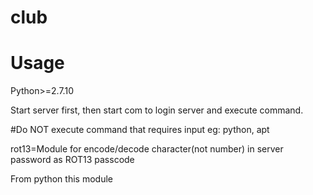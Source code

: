 # club
# Usage
Python>=2.7.10

Start server first, then start com to login server and execute command.

#Do NOT execute command that requires input eg: python, apt

rot13=Module for encode/decode character(not number) in server password as ROT13 passcode

From python this module
